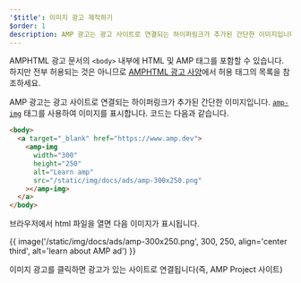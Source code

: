 ```yaml
---
'$title': 이미지 광고 제작하기
$order: 1
description: AMP 광고는 광고 사이트로 연결되는 하이퍼링크가 추가된 간단한 이미지입니다. amp-img 태그를 사용하여 이미지를 표시합니다. 코드는 다음과 같습니다...
---
```


AMPHTML 광고 문서의 `<body>` 내부에 HTML 및 AMP 태그를 포함할 수 있습니다. 하지만 전부 허용되는 것은 아니므로 [AMPHTML 광고 사양](../../../../documentation/guides-and-tutorials/learn/a4a_spec.md#allowed-amp-extensions-and-builtins)에서 허용 태그의 목록을 참조하세요.

AMP 광고는 광고 사이트로 연결되는 하이퍼링크가 추가된 간단한 이미지입니다. [`amp-img`](../../../../documentation/components/reference/amp-img.md) 태그를 사용하여 이미지를 표시합니다. 코드는 다음과 같습니다.

```html
<body>
  <a target="_blank" href="https://www.amp.dev">
    <amp-img
      width="300"
      height="250"
      alt="Learn amp"
      src="/static/img/docs/ads/amp-300x250.png"
    ></amp-img>
  </a>
</body>
```

브라우저에서 html 파일을 열면 다음 이미지가 표시됩니다.

{{ image('/static/img/docs/ads/amp-300x250.png', 300, 250, align='center third', alt='learn about AMP ad') }}

이미지 광고를 클릭하면 광고가 있는 사이트로 연결됩니다(즉, AMP Project 사이트)
